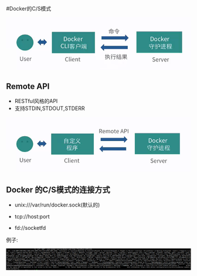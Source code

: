 #Docker的C/S模式

![Docker的C/S模式](images/docker-16.png)


## Remote API

* RESTful风格的API
* 支持STDIN,STDOUT,STDERR

![Remote API](images/docker-17.png)


## Docker 的C/S模式的连接方式

* unix:///var/run/docker.sock(默认的)

* tcp://host:port

* fd://socketfd

例子:

![Remote API](images/docker-18.png)